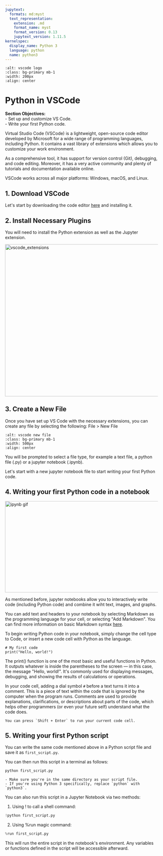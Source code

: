 ```yaml
---
jupytext:
  formats: md:myst
  text_representation:
    extension: .md
    format_name: myst
    format_version: 0.13
    jupytext_version: 1.11.5
kernelspec:
  display_name: Python 3
  language: python
  name: python3
---
```



```{image} ../_static/images/vscode-alt.png
:alt: vscode logo
:class: bg-primary mb-1
:width: 200px
:align: center
```


# Python in VSCode

<div class="alert alert-block alert-success">
<b>Section Objectives:</b><br> 
- Set up and customize VS Code.<br> 
- Write your first Python code.<br> 
</div>


Virtual Studio Code (VSCode) is a lightweight, open-source code editor  developed by Microsoft for a wide range of programming languages, including Python. It contains a vast library of extensions which allows you to customize your work environment.

As a comprehensive tool, it has support for version control (Git), debugging, and code editing. Moreover, it has a very active community and plenty of tutorials and documentation available online. 

VSCode works across all major platforms: Windows, macOS, and Linux. 



## 1. Download VSCode

Let's start by downloading the code editor [here](https://code.visualstudio.com/download) and installing it.


## 2. Install Necessary Plugins

You will need to install the Python extension as well as the Jupyter extension.

<img src="../_static/images/vscode_guide1.png" alt="vscode_extensions" style="width: 1700px; height: 500px"/>

## 3. Create a New File

Once you have set up VS Code with the necessary extensions, you can create any file by selecting the following:
File > New File

```{image} ../_static/images/vscode_newfile.png
:alt: vscode new file
:class: bg-primary mb-1
:width: 500px
:align: center
```

You will be prompted to select a file type, for example a text file, a python file (.py) or a jupyter notebook (.ipynb).

Let's start with a new jupyter notebook file to start writing your first Python code.

## 4. Writing your first Python code in a notebook

<img src="../_static/images/vscode_firstcode.gif" alt="ipynb gif" style="width: 1200px; height: 300px"/>

As mentioned before, jupyter notebooks allow you to interactively write code (including Python code) and combine it wiht text, images, and graphs.

You can add text and headers to your notebook by selecting Markdown as the programming language for your cell, or selecting "Add Markdown". You can find more information on basic Markdown syntax [here](https://www.markdownguide.org/basic-syntax/).


To begin writing Python code in your notebook, simply change the cell type to Code, or insert a new code cell with Python as the language.

```{code-cell}
# My first code
print("Hello, world!")
```

The print() function is one of the most basic and useful functions in Python. It outputs whatever is inside the parentheses to the screen — in this case, the message "Hello, world!". It's commonly used for displaying messages, debugging, and showing the results of calculations or operations.

In your code cell, adding a dial symbol `#` before a text turns it into a comment. This is a piece of text within the code that is ignored by the computer when the program runs. Comments are used to provide explanations, clarifications, or descriptions about parts of the code, which helps other programmers (or even your future self) understand what the code does.


```{note}
You can press `Shift + Enter` to run your current code cell.
```

## 5. Writing your first Python script

You can write the same code mentioned above in a Python script file and save it as `first_script.py`.

You can then run this script in a terminal as follows:

```bash
python first_script.py
```

```{note}
- Make sure you're in the same directory as your script file.
- If you're using Python 3 specifically, replace `python` with `python3`.
```

You can also run this script in a Jupyter Notebook via two methods:

1. Using ! to call a shell command:
```python
!python first_script.py
```

2. Using %run magic command:
```python
%run first_script.py
```

This will run the entire script in the notebook's environment.
Any variables or functions defined in the script will be accessible afterward.